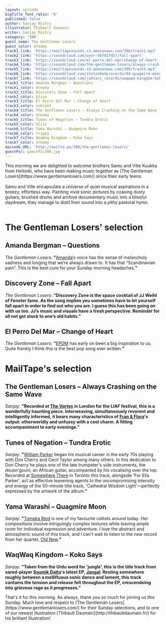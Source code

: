 ```yaml
---
layout: episode
bigTitle_font_ratio: '6'
published: false
author: Sanjay Mistry
illustrator: Thibault Daumain
writer: Sanjay Mistry
category: '390'
guest_name: The Gentleman Losers
guest_color: dreamy
track1_link: 'https://mailtapesounds.s3.amazonaws.com/390/track1.mp3'
track2_link: 'https://soundcloud.com/user-567427457/fall-apart'
track3_link: 'https://soundcloud.com/el-perro-del-mar/change-of-heart'
track4_link: 'https://soundcloud.com/the-gentleman-losers/always-crashing-on-the-same-wave'
track5_link: 'https://mailtapesounds.s3.amazonaws.com/390/track5.mp3'
track6_link: 'https://soundcloud.com/stolenbodyrecords/04-quagmire-moon'
track7_link: 'https://soundcloud.com/jahtari_records/waqwaq-kingdom-koko-says'
track1_title: Amanda Bergman – Questions
track1_color: dreamy
track2_title: Discovery Zone – Fall Apart
track2_color: bliss
track3_title: El Perro Del Mar – Change of Heart
track3_color: vibrant
track4_title: The Gentleman Losers – Always Crashing on the Same Wave
track4_color: dreamy
track5_title: Tunes of Negation – Tundra Erotic
track5_color: bliss
track6_title: Yama Warashi – Quagmire Moon
track6_color: trippy
track7_title: WaqWaq Kingdom – Koko Says
track7_color: dreamy
episode_URL: 'http://mailta.pe/390/the-gentleman-losers/'
guestPic: guestPic390.jpg
---
```

<p id="introduction">This morning we are delighted to welcome brothers Samu and Ville Kuukka from Helsinki, who have been making music together as [The Gentleman Losers](https://www.gentlemanlosers.com/) since their early teens.
<br><br>
Samu and Ville encapsulate a universe of quiet musical aspirations in a breezy, effortless way. Painting vivid sonic pictures by coaxing dusty guitars, brushed drums and archive documentary music into a blissful daydream, they manage to distil their sound into a pithy pastoral hymn.
<br><br></p>

# The Gentleman Losers' selection

## Amanda Bergman – Questions
_The Gentleman Losers_: **"**[Amanda](https://www.instagram.com/bergmanama/)’s voice has the sense of melancholy sadness and longing that we’re always drawn to. It has that “Scandinavian pain”. This is the best cure for your Sunday morning headaches.**"**

## Discovery Zone – Fall Apart
_The Gentleman Losers_: **"**Discovery Zone is the space cocktail of JJ Weihl of Fenster fame. As the song implies you sometimes have to let yourself fall apart in order to find out who you are. I guess this has been going on with us too. JJ’s music and visuals have a fresh perspective. Reminder for all not get stuck to one’s old habits.**"**

## El Perro Del Mar – Change of Heart
_The Gentleman Losers_: **"**[EPDM](http://www.elperrodelmar.com/) has early on been a big inspiration to us. Quite frankly I think this is the best pop song ever written.**"**


# MailTape's selection

## The Gentleman Losers – Always Crashing on the Same Wave
_Sanjay_: **"**Recorded at [The Vortex](http://www.vortexjazz.co.uk/) in London for the LIAF festival, this is a wonderfully haunting piece. Interweaving, simultaneously reverent and intelligently informed, it bears many characteristics of [Fran & Flora](https://www.franandflora.com/)'s output: otherworldly and unfussy with a cool charm. A fitting accompaniment to early evenings.**"**

## Tunes of Negation – Tundra Erotic
_Sanjay_: **"**[William Parker](https://www.williamparker.net/) began his musical career in the early 70s playing with Don Cherry and Cecil Taylor among many others. In this dedication to Don Cherry he plays one of the late trumpeter's side instruments, the dousn'gouni, an African guitar, accompanied by his vocalising over the top. Recorded at [Somewhere There](http://somewherethere.org/) in Toronto this track, alongside 'For Ella Parker', act as effective leavening agents to the uncompromising intensity and energy of the 50-minute title track, 'Cathedral Wisdom Light'—perfectly expressed by the artwork of the album.**"**

## Yama Warashi – Quagmire Moon
_Sanjay_: **"**[Tomeka Reid](https://www.tomekareid.net/) is one of my favourite cellists around today. Her compositions involve intriguingly complex textures while leaving ample room for individual expression and adventure. I love the abstract and atmospheric sound of this track, and I can't wait to listen to the new record from her quartet, [Old New](https://cuneiformrecords.bandcamp.com/album/old-new).**"**

## WaqWaq Kingdom – Koko Says
_Sanjay_: **"**Taken from the Urdu word for 'jungle', this is the title track from sarod-player [Soumik Datta](https://www.soumikdatta.com/)'s latest EP, [Jangal](https://www.soumikdatta.com/music/jangal). Resting somewhere roughly between a mellifluous sonic dance and lament, this track contains the tension and release felt throughout the EP, crescendoing into grievous rage as it progresses.**"**


<p id="outroduction"> That's it for this morning. As always, thank you so much for joining us this Sunday. Much love and respect to [The Gentleman Losers](https://www.gentlemanlosers.com/) for their Sunday selections, and to one of our newest illustrators [Thibault Daumain](http://thibaultdaumain.fr/) for his brilliant illustration!</p>
